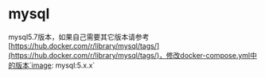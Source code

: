 # mysql

mysql5.7版本，如果自己需要其它版本请参考[https://hub.docker.com/r/library/mysql/tags/](https://hub.docker.com/r/library/mysql/tags/)，修改docker-compose.yml中的版本`image: mysql:5.x.x`
